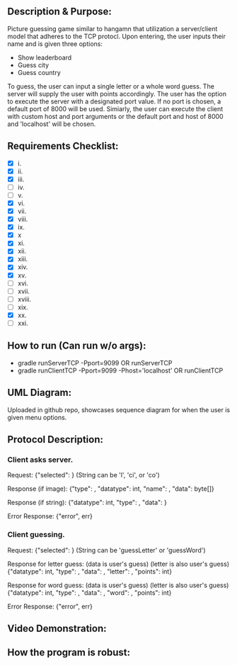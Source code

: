 ## Description & Purpose:

  Picture guessing game similar to hangamn that utilization a server/client model that adheres to the TCP protocl. Upon entering, the user inputs their name
  and is given three options:
  - Show leaderboard
  - Guess city
  - Guess country
  
  To guess, the user can input a single letter or a whole word guess. The server will supply the user with points accordingly. The user has the option to 
  execute the server with a designated port value. If no port is chosen, a default port of 8000 will be used. Simiarly, the user can execute the client with
  custom host and port arguments or the default port and host of 8000 and 'localhost' will be chosen.

## Requirements Checklist:
- [x] i.
- [x] ii.
- [x] iii.
- [ ] iv.
- [ ] v.
- [x] vi.
- [x] vii.
- [x] viii.
- [x] ix.
- [x] x
- [x] xi.
- [x] xii.
- [x] xiii.
- [x] xiv.
- [x] xv.
- [ ] xvi.
- [ ] xvii.
- [ ] xviii.
- [ ] xix.
- [x] xx.
- [ ] xxi.

## How to run (Can run w/o args):
- gradle runServerTCP -Pport=9099 OR runServerTCP
- gradle runClientTCP -Pport=9099 -Phost='localhost' OR runClientTCP


## UML Diagram:
  Uploaded in github repo, showcases sequence diagram for when the user is given menu options.

## Protocol Description:
### Client asks server.
Request:
 {"selected": <String>} (String can be 'l', 'ci', or 'co')
 
 Response (if image):
 {"type": <String>, "datatype": int, "name": <String>, "data": byte[]}
 
 Response (if string):
 {"datatype": int, "type": <String>, "data": <String>}
 
 Error Response:
 {"error", err}
### Client guessing.
Request:
 {"selected": <String>} (String can be 'guessLetter' or 'guessWord')
 
 Response for letter guess: (data is user's guess) (letter is also user's guess)
 {"datatype": int, "type": <String>, "data": <String>, "letter": <String>, "points": int}
 
  Response for word guess: (data is user's guess) (letter is also user's guess)
 {"datatype": int, "type": <String>, "data": <String>, "word": <String>, "points": int}
 
 Error Response:
 {"error", err}

## Video Demonstration:



## How the program is robust:

